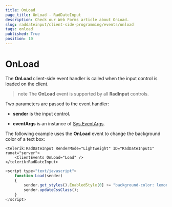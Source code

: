 ```yaml
---
title: OnLoad
page_title: OnLoad - RadDateInput
description: Check our Web Forms article about OnLoad.
slug: raddateinput/client-side-programming/events/onload
tags: onload
published: True
position: 10
---
```


# OnLoad


 

The **OnLoad** client-side event handler is called when the input control is loaded on the client.

>note The **OnLoad** event is supported by all **RadInput** controls.
>


Two parameters are passed to the event handler:

* **sender** is the input control.

* **eventArgs** is an instance of [Sys.EventArgs](https://www.asp.net/AJAX/Documentation/Live/ClientReference/Sys/EventArgsClass/default.aspx).

The following example uses the **OnLoad** event to change the background color of a text box:

````ASPNET
<telerik:RadDateInput RenderMode="Lightweight" ID="RadDateInput1" runat="server">
	<ClientEvents OnLoad="Load" />
</telerik:RadDateInput>
````



````JavaScript
<script type="text/javascript">
	function Load(sender)
	{
		sender.get_styles().EnabledStyle[0] += "background-color: lemonchiffon;";
		sender.updateCssClass();
	}
</script>
````


